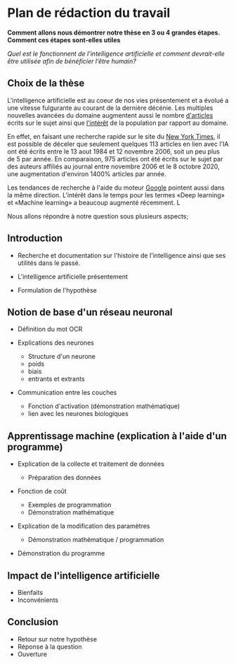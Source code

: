 # Plan de rédaction du travail

**Comment allons nous démontrer notre thèse en 3 ou 4 grandes étapes. Comment
ces étapes sont-elles utiles**

*Quel est le fonctionnent de l'intelligence artificielle et comment devrait-elle
être utilisée afin de bénéficier l’être humain?*

## Choix de la thèse

L'intelligence artificielle est au coeur de nos vies présentement et a évolué
a une vitesse fulgurante au courant de la dernière décénie. Les multiples 
nouvelles avancées du domaine augmentent aussi le nombre
[d'articles](https://www.nytimes.com/topic/subject/artificial-intelligence)
écrits sur le sujet ainsi que
[l'intérêt](https://trends.google.com/trends/explore?hl=en-GB&tz=240&date=all&q=%2Fm%2F0h1fn8h,machine+learning&sni=3)
de la population par rapport au domaine.

En effet, en faisant une recherche rapide sur le site du
[New York Times](https://www.nytimes.com/), il est possible de déceler que
seulement quelques 113 articles en lien avec l'IA ont été écrits entre le 13
aout 1984 et 12 novembre 2006, soit un peu plus de 5 par année. En comparaison,
975 articles ont été écrits sur le sujet par des auteurs affiliés au journal
entre novembre 2006 et le 8 octobre 2020, une augmentation d'environ 1400%
articles par année.

<script type="text/javascript" src="https://ssl.gstatic.com/trends_nrtr/2213_RC01/embed_loader.js"></script> <script type="text/javascript"> trends.embed.renderExploreWidget("TIMESERIES", {"comparisonItem":[{"keyword":"/m/0h1fn8h","geo":"","time":"all"},{"keyword":"machine learning","geo":"","time":"all"}],"category":0,"property":""}, {"exploreQuery":"date=all&q=%2Fm%2F0h1fn8h,machine%20learning","guestPath":"https://trends.google.com:443/trends/embed/"}); </script> 

Les tendances de recherche à l'aide du moteur [Google](https://www.google.com/) 
pointent aussi dans la même direction. L'intérêt dans le temps pour les termes
«Deep learning» et «Machine learning» a beaucoup augmenté récemment. L


Nous allons répondre à notre question sous plusieurs aspects;

## Introduction

* Recherche et documentation sur l'histoire de l'intelligence ainsi que ses
utilités dans le passé.

* L'intelligence artificielle présentement

* Formulation de l'hypothèse

## Notion de base d'un réseau neuronal
* Définition du mot OCR

* Explications des neurones
    * Structure d'un neurone
    * poids
    * biais
    * entrants et extrants
* Communication entre les couches
    * Fonction d'activation (démonstration mathématique)
    * lien avec les neurones biologiques
    
## Apprentissage machine (explication à l'aide d'un programme)
* Explication de la collecte et traitement de données
    * Préparation des données

* Fonction de coût
    * Exemples de programmation
    * Démonstration mathématique
    
* Explication de la modification des paramètres
    * Démonstration mathématique / programmation
* Démonstration du programme

## Impact de l'intelligence artificielle
* Bienfaits
* Inconvénients

## Conclusion
* Retour sur notre hypothèse 
* Réponse à la question
* Ouverture
    
